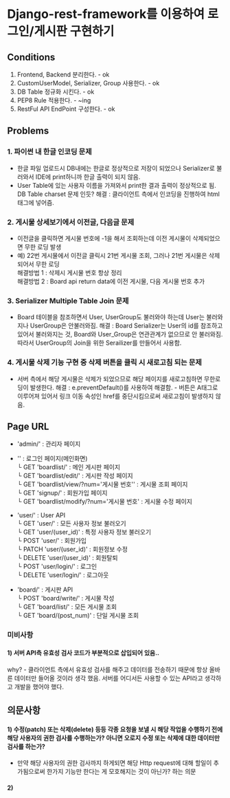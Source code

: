# Django-rest-framework를 이용하여 로그인/게시판 구현하기

## Conditions
1. Frontend, Backend 분리한다. - ok
2. CustomUserModel, Serializer, Group 사용한다. - ok
3. DB Table 정규화 시킨다. - ok
4. PEP8 Rule 적용한다. - ~ing
5. RestFul API EndPoint 구성한다. - ok


## Problems
### 1. 파이썬 내 한글 인코딩 문제
- 한글 파일 업로드시 DB내에는 한글로 정상적으로 저장이 되었으나 Serializer로 불러와서 IDE에 print하니까 한글 출력이 되지 않음.
- User Table에 있는 사용자 이름을 가져와서 print한 결과 출력이 정상적으로 됨. DB Table charset 문제 인듯?
해결 : 클라이언트 측에서 인코딩을 진행하여 html 태그에 넣어즘.
  
### 2. 게시물 상세보기에서 이전글, 다음글 문제
- 이전글을 클릭하면 게시물 번호에 -1을 해서 조회하는데 이전 게시물이 삭제되었으면 무한 로딩 발생
- 예) 22번 게시물에서 이전글 클릭시 21번 게시물 조회, 그러나 21번 게시물은 삭제되어서 무한 로딩
<br>해결방법 1 : 삭제시 게시물 번호 항상 정리
<br>해결방법 2 : Board api return data에 이전 게시물, 다음 게시물 번호 추가

### 3. Serializer Multiple Table Join 문제
- Board 테이블을 참조하면서 User, UserGroup도 불러와야 하는데 User는 불러와지나 UserGroup은 안불러와짐.
해결 : Board Serializer는 User의 id를 참조하고 있어서 불러와지는 것, Board와 User_Group은 연관관계가 없으므로 안 불러와짐. 따라서 UserGroup의 Join을 위한 Serailizer를 만들어서 사용함.
  
### 4. 게시물 삭제 기능 구현 중 삭제 버튼을 클릭 시 새로고침 되는 문제
- 서버 측에서 해당 게시물은 삭제가 되었으므로 해당 페이지를 새로고침하면 무한로딩이 발생한다.
해결 : e.preventDefault()를 사용하여 해결함. - 버튼은 A태그로 이루어져 있어서 링크 이동 속성인 href를 중단시킴으로써 새로고침이 발생하지 않음. 
  

## Page URL
- 'admin/' : 관리자 페이지
- '' : 로그인 페이지(메인화면)
  <br> └ GET 'boardlist/' : 메인 게시판 페이지
  <br> └ GET 'boardlist/edit/' : 게시판 작성 페이지
  <br> └ GET 'boardlist/view/?num='게시물 번호'' : 게시물 조회 페이지
  <br> └ GET 'signup/' : 회원가입 페이지
  <br> └ GET 'boardlist/modify/?num='게시물 번호' : 게시물 수정 페이지
  
- 'user/' : User API
  <br> └ GET 'user/' : 모든 사용자 정보 불러오기 
  <br> └ GET 'user/(user_id)' : 특정 사용자 정보 불러오기
  <br> └ POST 'user/' : 회원가입 
  <br> └ PATCH 'user/(user_id)' : 회원정보 수정 
  <br> └ DELETE 'user/(user_id)' : 회원탈퇴 
  <br> └ POST 'user/login/' : 로그인
  <br> └ DELETE 'user/login/' : 로그아웃 

- 'board/' : 게시판 API
  <br> └ POST 'board/write/' : 게시물 작성
  <br> └ GET 'board/list/' : 모든 게시물 조회
  <br> └ GET 'board/(post_num)' : 단일 게시물 조회
  
### 미비사항
#### 1) 서버 API측 유효성 검사 코드가 부분적으로 삽입되어 있음..
why? - 클라이언트 측에서 유효성 검사를 해주고 데이터를 전송하기 때문에 항상 올바른 데이터만 들어올 것이라 생각 했음. 서버를 어디서든 사용할 수 있는 API라고 생각하고 개발을 했어야 했다.
   

## 의문사항
#### 1) 수정(patch) 또는 삭제(delete) 등등 각종 요청을 보낼 시 해당 작업을 수행하기 전에 해당 사용자의 권한 검사를 수행하는가? 아니면 오로지 수정 또는 삭제에 대한 데이터만 검사를 하는가?
- 만약 해당 사용자의 권한 검사까지 하게되면 해당 Http request에 대해 할일이 추가됨으로써 한가지 기능만 한다는 게 모호해지는 것이 아닌가? 하는 의문
#### 2) 